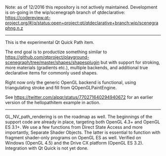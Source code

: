 
Note: as of 12/2016 this repository is not actively maintained.
Development is on-going in the wip/scenegraph branch of qtdeclarative:
https://codereview.qt-project.org/#/q/status:open+project:qt/qtdeclarative+branch:wip/scenegraphng,n,z

*****

This is the experimental Qt Quick Path item.

The end goal is to productize something similar to
https://github.com/qtproject/playground-scenegraph/tree/master/shapes/shapesplugin
but with support for stroking, more materials (gradients etc.), multiple
backends, and additional true declarative items for commonly used shapes.

Right now only the generic OpenGL backend is functional, using triangulating
stroke and fill from QOpenGLPaintEngine.

See https://twitter.com/alpqr/status/770271640294940672 for an earlier version
of the hellopathitem example in action.

*****

GL_NV_path_rendering is on the roadmap as well. The beginnings of the support
code are already in place, targeting both OpenGL 4.3+ and OpenGL ES 3.1+.  We
use a few functions from Direct State Access and more importantly, Separate
Shader Objects. The latter is essential to function with fragment shader-only
programs on OpenGL ES as well. Verified on Windows (OpenGL 4.5) and the Drive CX
platform (OpenGL ES 3.2). Integration with Qt Quick is not yet done.
